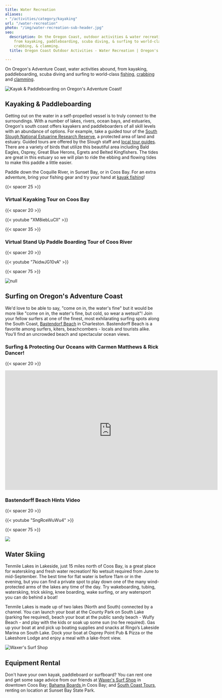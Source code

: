 ```yaml
---
title: Water Recreation
aliases:
- "/activities/category/kayaking"
url: "/water-recreation"
photo: "/img/water-recreation-sub-header.jpg"
seo:
  description: On the Oregon Coast, outdoor activities & water recreation abounds,
    from kayaking, paddleboarding, scuba diving, & surfing to world-class fishing,
    crabbing, & clamming.
  title: Oregon Coast Outdoor Activities - Water Recreation | Oregon's Adventure Coast

---
```

On Oregon's Adventure Coast, water activities abound, from kayaking, paddleboarding, scuba diving and surfing to world-class [fishing](/fishing), [crabbing](/crabbing-clamming) and [clamming](/clamming).

![Kayak & Paddleboarding on Oregon's Adventure Coast!](/img/water-rec-kayaking.jpg)

## Kayaking & Paddleboarding

Getting out on the water in a self-propelled vessel is to truly connect to the surroundings. With a number of lakes, rivers, ocean bays, and estuaries, Oregon's south coast offers kayakers and paddleboarders of all skill levels with an abundance of options. For example, take a guided tour of the [South Slough National Estuarine Research Reserve](https://www.oregon.gov/dsl/SS/Pages/About.aspx), a protected area of land and estuary. Guided tours are offered by the Slough staff and [local tour guides](/tour-guides-and-charters). There are a variety of birds that utilize this beautiful area including Bald Eagles, Osprey, Great Blue Herons, Egrets and Belted Kingfishers. The tides are great in this estuary so we will plan to ride the ebbing and flowing tides to make this paddle a little easier.

Paddle down the Coquille River, in Sunset Bay, or in Coos Bay. For an extra adventure, bring your fishing gear and try your hand at [kayak fishing](/tripideas/kayak-fishing-on-the-south-coast)!

{{< spacer 25 >}}

### Virtual Kayaking Tour on Coos Bay

{{< spacer 20 >}}

{{< youtube "XM8iebLuClI" >}}

{{< spacer 35 >}}

### Virtual Stand Up Paddle Boarding Tour of Coos River

{{< spacer 20 >}}

{{< youtube "7kidwJG10vA" >}}

{{< spacer 75 >}}

![null](/img/surfing-header-695x322.jpg)

## Surfing on Oregon's Adventure Coast

We'd love to be able to say, "come on in, the water's fine" but it would be more like "come on in, the water's fine, but cold, so wear a wetsuit"! Join your fellow surfers at one of the finest, most exhilarating surfing spots along the South Coast, [Bastendorf Beach](http://www.co.coos.or.us/Departments/CoosCountyParks/Bastendorff.aspx) in Charleston. Bastendorff Beach is a favorite among surfers, kiters, beachcombers - locals and tourists alike. You’ll find an uncrowded beach and spectacular ocean views.

### Surfing & Protecting Our Oceans with Carmen Matthews & Rick Dancer!

{{< spacer 20 >}}

<iframe src="https://www.facebook.com/plugins/video.php?href=https%3A%2F%2Fwww.facebook.com%2FThatOregonLife%2Fvideos%2F1772772586154501%2F&show_text=0&width=695" width="695" height="391" style="border:none;overflow:hidden" scrolling="no" frameborder="0" allowTransparency="true" allowFullScreen="true"></iframe>

<div class="margin-50px-top"></div>

### Bastendorff Beach Hints Video

{{< spacer 20 >}}

{{< youtube "SngRceWuWu4" >}}

{{< spacer 75 >}}

![](/img/waterskiing-blog-695x322.jpg)

## Water Skiing

Tenmile Lakes in Lakeside, just 15 miles north of Coos Bay, is a great place for waterskiing and fresh water recreation! No wetsuit required from June to mid-September. The best time for flat water is before 11am or in the evening, but you can find a private spot to play down one of the many wind-protected arms of the lakes any time of the day. Try wakeboarding, tubing, waterskiing, trick skiing, knee boarding, wake surfing, or any watersport you can do behind a boat!

Tenmile Lakes is made up of two lakes (North and South) connected by a channel. You can launch your boat at the County Park on South Lake (parking fee required), beach your boat at the public sandy beach - Wulfy Beach - and play with the kids or soak up some sun (no fee required). Gas up your boat at and pick up boating supplies and snacks at Ringo’s Lakeside Marina on South Lake. Dock your boat at Osprey Point Pub & Pizza or the Lakeshore Lodge and enjoy a meal with a lake-front view.

<div class="margin-50px-top"></div>

![Waxer's Surf Shop](/img/waxer-surf-shop.jpg)

## Equipment Rental

Don't have your own kayak, paddleboard or surfboard? You can rent one and get some sage advice from our friends at [Waxer's Surf Shop](https://waxerssurfandskate.com/) in downtown Coos Bay; [Bahama Boards ](https://bahamaboardz.com/)in Coos Bay; and [South Coast Tours](https://www.facebook.com/southcoasttours/), renting on location at Sunset Bay State Park.
